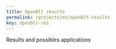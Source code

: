 ```yaml
---
title: OpenBlt results
permalink: /projects/en/openblt-results
key: openblt-res
---
```

Results and possibles applications